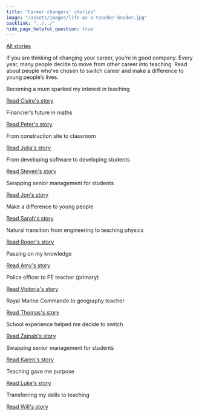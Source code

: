 ```yaml
---
title: "Career changers' stories"
image: "/assets/images/life-as-a-teacher-header.jpg"
backlink: "../../"
hide_page_helpful_question: true
---
```


<div class="content-wrapper">
    <div class="content__right">
    </div>
    <div class="content__left">
        <p>
            <a class="backlink" href="/life-as-a-teacher/my-story-into-teaching">All stories</a>
        </p>
        <p>
          If you are thinking of changing your career, you’re in good company. Every year, many people decide to move from other 
            career into teaching. Read about people who’ve chosen to switch career and make a difference to young people’s lives.
        </p>
    </div>
</div>
 
<div class="more-stories">
    <div class="more-stories__thumbs">
        <div class="more-stories__thumbs__thumb">
            <a href="/life-as-a-teacher/my-story-into-teaching/career-changers/becoming-a-mum-sparked-my-interest-in-teaching">
                <div class="more-stories__thumbs__thumb__img" style="background-image:url('/assets/images/stories/stories-claire.jpg')"></div>
            </a>
            <div class="more-stories__thumbs__thumb__content">
                <p>Becoming a mum sparked my interest in teaching</p>
                <a class="git-link" href="/life-as-a-teacher/my-story-into-teaching/career-changers/becoming-a-mum-sparked-my-interest-in-teaching">Read Claire's story  <i class="fas fa-chevron-right"></i></a>
            </div>
        </div>
        <div class="more-stories__thumbs__thumb">
            <a href="/life-as-a-teacher/my-story-into-teaching/career-changers/financiers-future-in-maths">
                <div class="more-stories__thumbs__thumb__img" style="background-image:url('/assets/images/stories/stories-peter.jpg')"></div>
            </a>
            <div class="more-stories__thumbs__thumb__content">
                <p>Financier’s future in maths</p>
                <a class="git-link" href="/life-as-a-teacher/my-story-into-teaching/career-changers/financiers-future-in-maths">Read Peter's story  <i class="fas fa-chevron-right"></i></a>
            </div>
        </div>
        <div class="more-stories__thumbs__thumb">
            <a href="/life-as-a-teacher/my-story-into-teaching/career-changers/from-construction-site-to-classroom">
                <div class="more-stories__thumbs__thumb__img" style="background-image:url('/assets/images/stories/stories-julia.jpg')"></div>
            </a>
            <div class="more-stories__thumbs__thumb__content">
                <p>From construction site to classroom</p>
                <a class="git-link" href="/life-as-a-teacher/my-story-into-teaching/career-changers/from-construction-site-to-classroom">Read Julia's story  <i class="fas fa-chevron-right"></i></a>
            </div>
        </div>
        <div class="more-stories__thumbs__thumb">
            <a href="/life-as-a-teacher/my-story-into-teaching/career-changers/from-developing-software-to-developing-students">
                <div class="more-stories__thumbs__thumb__img" style="background-image:url('/assets/images/stories/stories-steven.jpg')"></div>
            </a>
            <div class="more-stories__thumbs__thumb__content">
                <p>From developing software to developing students</p>
                <a class="git-link" href="/life-as-a-teacher/my-story-into-teaching/career-changers/from-developing-software-to-developing-students">Read Steven's story  <i class="fas fa-chevron-right"></i></a>
            </div>
        </div>
        <div class="more-stories__thumbs__thumb">
            <a href="/life-as-a-teacher/my-story-into-teaching/career-changers/leaping-to-head-of-department">
                <div class="more-stories__thumbs__thumb__img" style="background-image:url('/assets/images/stories/stories-jon.jpg')"></div>
            </a>
            <div class="more-stories__thumbs__thumb__content">
                <p>Swapping senior management for students</p>
                <a class="git-link" href="/life-as-a-teacher/my-story-into-teaching/career-changers/leaping-to-head-of-department">Read Jon's story  <i class="fas fa-chevron-right"></i></a>
            </div>
        </div>
        <div class="more-stories__thumbs__thumb">
            <a href="/life-as-a-teacher/my-story-into-teaching/career-changers/make-a-difference-to-young-people">
                <div class="more-stories__thumbs__thumb__img" style="background-image:url('/assets/images/stories/stories-sarah.jpg')"></div>
            </a>
            <div class="more-stories__thumbs__thumb__content">
                <p>Make a difference to young people</p>
                <a class="git-link" href="/life-as-a-teacher/my-story-into-teaching/career-changers/make-a-difference-to-young-people">Read Sarah's story  <i class="fas fa-chevron-right"></i></a>
            </div>
        </div>
        <div class="more-stories__thumbs__thumb">
            <a href="/life-as-a-teacher/my-story-into-teaching/career-changers/natural-transition-from-engineering-to-teaching-physics">
                <div class="more-stories__thumbs__thumb__img" style="background-image:url('/assets/images/stories/stories-roger.jpg')"></div>
            </a>
            <div class="more-stories__thumbs__thumb__content">
                <p>Natural transition from engineering to teaching physics</p>
                <a class="git-link" href="/life-as-a-teacher/my-story-into-teaching/career-changers/natural-transition-from-engineering-to-teaching-physics">Read Roger's story  <i class="fas fa-chevron-right"></i></a>
            </div>
        </div>
        <div class="more-stories__thumbs__thumb">
            <a href="/life-as-a-teacher/my-story-into-teaching/career-changers/passing-on-my-knowledge">
                <div class="more-stories__thumbs__thumb__img" style="background-image:url('/assets/images/stories/stories-amy.jpg')"></div>
            </a>
            <div class="more-stories__thumbs__thumb__content">
                <p>Passing on my knowledge</p>
                <a class="git-link" href="/life-as-a-teacher/my-story-into-teaching/career-changers/passing-on-my-knowledge">Read Amy's story  <i class="fas fa-chevron-right"></i></a>
            </div>
        </div>
        <div class="more-stories__thumbs__thumb">
            <a href="/life-as-a-teacher/my-story-into-teaching/career-changers/police-officer-to-pe-teacher">
                <div class="more-stories__thumbs__thumb__img" style="background-image:url('/assets/images/stories/stories-victoria.jpg')"></div>
            </a>
            <div class="more-stories__thumbs__thumb__content">
                <p>Police officer to PE teacher (primary)</p>
                <a class="git-link" href="/life-as-a-teacher/my-story-into-teaching/career-changers/police-officer-to-pe-teacher">Read Victoria's story  <i class="fas fa-chevron-right"></i></a>
            </div>
        </div>
        <div class="more-stories__thumbs__thumb">
            <a href="/life-as-a-teacher/my-story-into-teaching/career-changers/royal-marine-commando-to-geography-teacher">
                <div class="more-stories__thumbs__thumb__img" style="background-image:url('/assets/images/stories/stories-thomas.jpg')"></div>
            </a>
            <div class="more-stories__thumbs__thumb__content">
                <p>Royal Marine Commando to geography teacher</p>
                <a class="git-link" href="/life-as-a-teacher/my-story-into-teaching/career-changers/royal-marine-commando-to-geography-teacher">Read Thomas's story  <i class="fas fa-chevron-right"></i></a>
            </div>
        </div>
        <div class="more-stories__thumbs__thumb">
            <a href="/life-as-a-teacher/my-story-into-teaching/career-changers/school-experience-helped-me-decide-to-switch">
                <div class="more-stories__thumbs__thumb__img" style="background-image:url('/assets/images/stories/stories-zainab.jpg')"></div>
            </a>
            <div class="more-stories__thumbs__thumb__content">
                <p>School experience helped me decide to switch</p>
                <a class="git-link" href="/life-as-a-teacher/my-story-into-teaching/career-changers/school-experience-helped-me-decide-to-switch">Read Zainab's story  <i class="fas fa-chevron-right"></i></a>
            </div>
        </div>
        <div class="more-stories__thumbs__thumb">
            <a href="https://www.youtube.com/watch?v=riY-1DUkLVk" target="_blank" data-action="click->video#play" data-target="video.link">
                <div class="more-stories__thumbs__thumb__img" style="background-image:url('/assets/images/stories-karen.png')">
                    <div class="more-stories__thumbs__thumb__play">
                        <div class="icon-play"></div>
                    </div>
                </div>
            </a>
            <div class="more-stories__thumbs__thumb__content">
                <p>Swapping senior management for students</p>
                <a class="git-link" href="/life-as-a-teacher/my-story-into-teaching/career-changers/swapping-senior-management-for-students">Read Karen's story  <i class="fas fa-chevron-right"></i></a>
            </div>
        </div>
        <div class="more-stories__thumbs__thumb">
            <a href="/life-as-a-teacher/my-story-into-teaching/career-changers/teaching-gave-me-purpose">
                <div class="more-stories__thumbs__thumb__img" style="background-image:url('/assets/images/stories/stories-luke.jpg')"></div>
            </a>
            <div class="more-stories__thumbs__thumb__content">
                <p>Teaching gave me purpose</p>
                <a class="git-link" href="/life-as-a-teacher/my-story-into-teaching/career-changers/teaching-gave-me-purpose">Read Luke's story  <i class="fas fa-chevron-right"></i></a>
            </div>
        </div>
        <div class="more-stories__thumbs__thumb">
            <a href="/life-as-a-teacher/my-story-into-teaching/career-changers/transferring-my-skills-to-teaching">
                <div class="more-stories__thumbs__thumb__img" style="background-image:url('/assets/images/stories/stories-will.jpg')"></div>
            </a>
            <div class="more-stories__thumbs__thumb__content">
                <p>Transferring my skills to teaching</p>
                <a class="git-link" href="/life-as-a-teacher/my-story-into-teaching/career-changers/transferring-my-skills-to-teaching">Read Will's story  <i class="fas fa-chevron-right"></i></a>
            </div>
        </div>
    </div>
</div>
